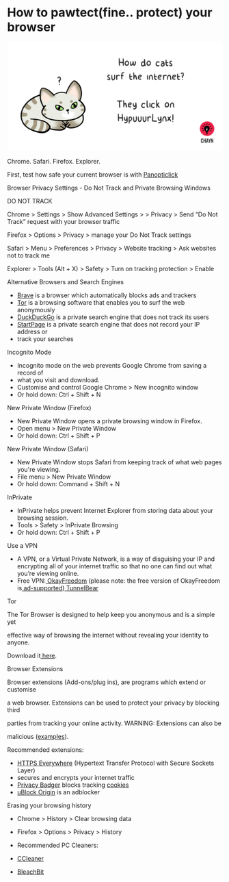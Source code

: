 # How to pawtect\(fine.. protect\) your browser

![](/assets/HypuuurLynx.gif)

Chrome. Safari. Firefox. Explorer.

First, test how safe your current browser is with [Panopticlick](https://www.google.com/url?q=https://panopticlick.eff.org/&sa=D&ust=1478912695267000&usg=AFQjCNHRZ5gOso_CZP0hpiN1JhborhnUyA)

Browser Privacy Settings - Do Not Track and Private Browsing Windows

DO NOT TRACK

Chrome &gt; Settings &gt; Show Advanced Settings &gt; &gt; Privacy &gt; Send “Do Not Track” request with your browser traffic





Firefox &gt; Options &gt; Privacy &gt; manage your Do Not Track settings





Safari &gt; Menu &gt; Preferences &gt; Privacy &gt; Website tracking &gt; Ask websites not to track me





Explorer &gt; Tools \(Alt + X\) &gt; Safety &gt; Turn on tracking protection &gt; Enable





Alternative Browsers and Search Engines

* [Brave](https://www.google.com/url?q=https://www.brave.com/&sa=D&ust=1478912695288000&usg=AFQjCNHcP0LoTEgX_vj7R2VZhiv1Od5DFA) is a browser which automatically blocks ads and trackers
* [Tor](https://www.google.com/url?q=https://www.torproject.org/&sa=D&ust=1478912695289000&usg=AFQjCNFTU4bafRY0iquqiWeBY44IdHZjXg) is a browsing software that enables you to surf the web anonymously
* [DuckDuckGo](https://www.google.com/url?q=https://duckduckgo.com/about&sa=D&ust=1478912695290000&usg=AFQjCNGHa5VDsmoCL7bSmOJ4IO7eIcL20Q) is a private search engine that does not track its users
* [StartPage](https://www.google.com/url?q=https://www.startpage.com/&sa=D&ust=1478912695290000&usg=AFQjCNHtxnn0W59I1UyXzGCRbAux5_YvlQ) is a private search engine that does not record your IP address or
* track your searches

Incognito Mode

* Incognito mode on the web prevents Google Chrome from saving a record of
* what you visit and download.
* Customise and control Google Chrome &gt; New incognito window
* Or hold down: Ctrl + Shift + N

New Private Window \(Firefox\)

* New Private Window opens a private browsing window in Firefox.
* Open menu &gt; New Private Window
* Or hold down: Ctrl + Shift + P

New Private Window \(Safari\)

* New Private Window stops Safari from keeping track of what web pages you're viewing.
* File menu &gt; New Private Window
* Or hold down: Command + Shift + N

InPrivate

* InPrivate helps prevent Internet Explorer from storing data about your browsing session.
* Tools &gt; Safety &gt; InPrivate Browsing
* Or hold down: Ctrl + Shift + P

Use a VPN

* A VPN, or a Virtual Private Network, is a way of disguising your IP and encrypting all of your internet traffic so that no one can find out what you’re viewing online.
* Free VPN:[ ](https://www.google.com/url?q=http://www.okfreedom.com/en/&sa=D&ust=1478912695304000&usg=AFQjCNGTHAcA5RqmcjfgyakGp1Wt5XGhNA)[OkayFreedom](https://www.google.com/url?q=http://www.okfreedom.com/en/&sa=D&ust=1478912695305000&usg=AFQjCNHwAvtAkzBMGhGwtHGKXJEd_rKcIQ) \(please note: the free version of OkayFreedom is[ ](https://www.google.com/url?q=http://www.okfreedom.com/en/support%23free&sa=D&ust=1478912695305000&usg=AFQjCNG_DMB0geaqYVeqA-Ca7xOINTILDg)[ad-supported](https://www.google.com/url?q=http://www.okfreedom.com/en/support%23free&sa=D&ust=1478912695306000&usg=AFQjCNFH5V7q52lXaSCMXNUwJjmmgpMlUg)\)[ ](https://www.google.com/url?q=https://www.tunnelbear.com/&sa=D&ust=1478912695306000&usg=AFQjCNEyY-gQmWBLzqccWxARiBA9jG64bw)[TunnelBear](https://www.google.com/url?q=https://www.tunnelbear.com/&sa=D&ust=1478912695307000&usg=AFQjCNGWiE0W7csNUb1vS41tel8kix42Tg)

Tor

The Tor Browser is designed to help keep you anonymous and is a simple yet

effective way of browsing the internet without revealing your identity to anyone.

Download it[ here](https://www.google.com/url?q=https://www.torproject.org/projects/torbrowser.html.en.&sa=D&ust=1478912695309000&usg=AFQjCNHi66hbopa6PKcH0qPppM-pcYeBiw).

Browser Extensions

Browser extensions \(Add-ons\/plug ins\), are programs which extend or customise

a web browser. Extensions can be used to protect your privacy by blocking third

parties from tracking your online activity. WARNING: Extensions can also be

malicious \([examples](https://www.google.com/url?q=http://www.makeuseof.com/tag/x-malicious-browser-extensions-help-hackers-target-victims/&sa=D&ust=1478912695311000&usg=AFQjCNFb-tTnXWk7R_a3k-2yK0NOUcTuBg)\).

Recommended extensions:

* [HTTPS Everywhere](https://www.google.com/url?q=https://www.eff.org/https-everywhere&sa=D&ust=1478912695312000&usg=AFQjCNEBvYCAfkFF8TJ1eRyHbiH69J2OFw) \(Hypertext Transfer Protocol with Secure Sockets Layer\)
* secures and encrypts your internet traffic
* [Privacy Badger](https://www.google.com/url?q=https://www.eff.org/privacybadger&sa=D&ust=1478912695313000&usg=AFQjCNHNcMDqQbrzK_GX-cQYVUy8pTlayw) blocks tracking [cookies](https://www.google.com/url?q=https://en.wikipedia.org/wiki/HTTP_cookie&sa=D&ust=1478912695313000&usg=AFQjCNH4OGzxCGUGlINzUNYhUFSYSylzLA)
* [uBlock Origin](https://www.google.com/url?q=https://www.ublock.org/&sa=D&ust=1478912695314000&usg=AFQjCNGJa0xJXHwX03kI2KCd3aZ1nc58KA) is an adblocker

Erasing your browsing history

* Chrome &gt; History &gt; Clear browsing data
* Firefox &gt; Options &gt; Privacy &gt; History
* Recommended PC Cleaners:

* [CCleaner](https://www.google.com/url?q=http://www.piriform.com/ccleaner&sa=D&ust=1478912695317000&usg=AFQjCNHmtswm2AwMsRtywjxd7unIPKSXSg)

* [BleachBit](https://www.google.com/url?q=http://www.bleachbit.org/&sa=D&ust=1478912695318000&usg=AFQjCNEjz3m2EuO6O2lPl4Vo_KAe6CHsjQ)




